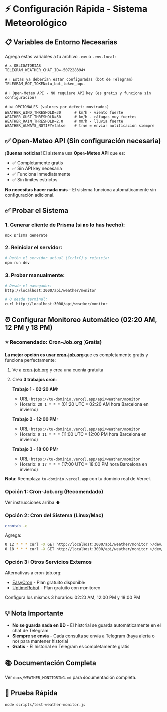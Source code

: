 # ⚡ Configuración Rápida - Sistema Meteorológico

## 📋 Variables de Entorno Necesarias

Agrega estas variables a tu archivo `.env` o `.env.local`:

```env
# ⚠️ OBLIGATORIAS
TELEGRAM_WEATHER_CHAT_ID=-5072283949

# ℹ️ Estas ya deberían estar configuradas (bot de Telegram)
TELEGRAM_BOT_TOKEN=tu_bot_token_aqui

# ℹ️ Open-Meteo API - NO requiere API key (es gratis y funciona sin configuración)

# 📊 OPCIONALES (valores por defecto mostrados)
WEATHER_WIND_THRESHOLD=30      # km/h - viento fuerte
WEATHER_GUST_THRESHOLD=50      # km/h - ráfagas muy fuertes  
WEATHER_RAIN_THRESHOLD=2.0     # mm/h - lluvia fuerte
WEATHER_ALWAYS_NOTIFY=false    # true = enviar notificación siempre
```

## ✅ Open-Meteo API (Sin configuración necesaria)

**¡Buenas noticias!** El sistema usa **Open-Meteo API** que es:
- ✅ Completamente gratis
- ✅ Sin API key necesaria
- ✅ Funciona inmediatamente
- ✅ Sin límites estrictos

**No necesitas hacer nada más** - El sistema funciona automáticamente sin configuración adicional.

## ✅ Probar el Sistema

### 1. Generar cliente de Prisma (si no lo has hecho):

```bash
npx prisma generate
```

### 2. Reiniciar el servidor:

```bash
# Detén el servidor actual (Ctrl+C) y reinicia:
npm run dev
```

### 3. Probar manualmente:

```bash
# Desde el navegador:
http://localhost:3000/api/weather/monitor

# O desde terminal:
curl http://localhost:3000/api/weather/monitor
```

## ⏰ Configurar Monitoreo Automático (02:20 AM, 12 PM y 18 PM)

### ⭐ Recomendado: Cron-Job.org (Gratis)

**La mejor opción es usar [cron-job.org](https://cron-job.org)** que es completamente gratis y funciona perfectamente:

1. Ve a [cron-job.org](https://cron-job.org) y crea una cuenta gratuita
2. Crea **3 trabajos cron**:

   **Trabajo 1 - 02:20 AM:**
   - URL: `https://tu-dominio.vercel.app/api/weather/monitor`
   - Horario: `20 1 * * *` (01:20 UTC = 02:20 AM hora Barcelona en invierno)

   **Trabajo 2 - 12:00 PM:**
   - URL: `https://tu-dominio.vercel.app/api/weather/monitor`
   - Horario: `0 11 * * *` (11:00 UTC = 12:00 PM hora Barcelona en invierno)

   **Trabajo 3 - 18:00 PM:**
   - URL: `https://tu-dominio.vercel.app/api/weather/monitor`
   - Horario: `0 17 * * *` (17:00 UTC = 18:00 PM hora Barcelona en invierno)

**Nota**: Reemplaza `tu-dominio.vercel.app` con tu dominio real de Vercel.

### Opción 1: Cron-Job.org (Recomendado)

Ver instrucciones arriba ⬆️

### Opción 2: Cron del Sistema (Linux/Mac)

```bash
crontab -e
```

Agrega:

```bash
0 12 * * * curl -X GET http://localhost:3000/api/weather/monitor >/dev/null 2>&1
0 18 * * * curl -X GET http://localhost:3000/api/weather/monitor >/dev/null 2>&1
```

### Opción 3: Otros Servicios Externos

Alternativas a cron-job.org:
- [EasyCron](https://www.easycron.com) - Plan gratuito disponible
- [UptimeRobot](https://uptimerobot.com) - Plan gratuito con monitoreo

Configura los mismos 3 horarios: 02:20 AM, 12:00 PM y 18:00 PM

## 💡 Nota Importante

- **No se guarda nada en BD** - El historial se guarda automáticamente en el chat de Telegram
- **Siempre se envía** - Cada consulta se envía a Telegram (haya alerta o no) para mantener historial
- **Gratis** - El historial en Telegram es completamente gratis

## 📚 Documentación Completa

Ver `docs/WEATHER_MONITORING.md` para documentación completa.

## 🧪 Prueba Rápida

```bash
node scripts/test-weather-monitor.js
```
